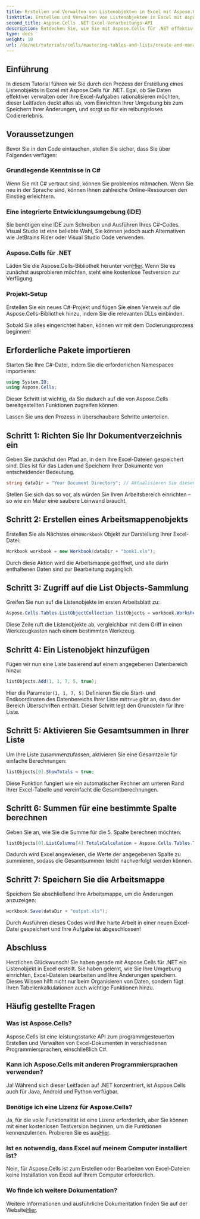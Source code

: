 ```yaml
---
title: Erstellen und Verwalten von Listenobjekten in Excel mit Aspose.Cells
linktitle: Erstellen und Verwalten von Listenobjekten in Excel mit Aspose.Cells
second_title: Aspose.Cells .NET Excel-Verarbeitungs-API
description: Entdecken Sie, wie Sie mit Aspose.Cells für .NET effektiv Listenobjekte in Excel erstellen und verwalten. Diese umfassende Schritt-für-Schritt-Anleitung führt Sie durch den Einrichtungsprozess.
type: docs
weight: 10
url: /de/net/tutorials/cells/mastering-tables-and-lists/create-and-manage-list-object/
---
```

## Einführung

In diesem Tutorial führen wir Sie durch den Prozess der Erstellung eines Listenobjekts in Excel mit Aspose.Cells für .NET. Egal, ob Sie Daten effektiver verwalten oder Ihre Excel-Aufgaben rationalisieren möchten, dieser Leitfaden deckt alles ab, vom Einrichten Ihrer Umgebung bis zum Speichern Ihrer Änderungen, und sorgt so für ein reibungsloses Codiererlebnis.

## Voraussetzungen

Bevor Sie in den Code eintauchen, stellen Sie sicher, dass Sie über Folgendes verfügen:

### Grundlegende Kenntnisse in C#
Wenn Sie mit C# vertraut sind, können Sie problemlos mitmachen. Wenn Sie neu in der Sprache sind, können Ihnen zahlreiche Online-Ressourcen den Einstieg erleichtern.

### Eine integrierte Entwicklungsumgebung (IDE)
Sie benötigen eine IDE zum Schreiben und Ausführen Ihres C#-Codes. Visual Studio ist eine beliebte Wahl, Sie können jedoch auch Alternativen wie JetBrains Rider oder Visual Studio Code verwenden.

### Aspose.Cells für .NET
Laden Sie die Aspose.Cells-Bibliothek herunter von[Hier](https://releases.aspose.com/cells/net/). Wenn Sie es zunächst ausprobieren möchten, steht eine kostenlose Testversion zur Verfügung.

### Projekt-Setup
Erstellen Sie ein neues C#-Projekt und fügen Sie einen Verweis auf die Aspose.Cells-Bibliothek hinzu, indem Sie die relevanten DLLs einbinden.

Sobald Sie alles eingerichtet haben, können wir mit dem Codierungsprozess beginnen!

## Erforderliche Pakete importieren

Starten Sie Ihre C#-Datei, indem Sie die erforderlichen Namespaces importieren:

```csharp
using System.IO;
using Aspose.Cells;
```

Dieser Schritt ist wichtig, da Sie dadurch auf die von Aspose.Cells bereitgestellten Funktionen zugreifen können.

Lassen Sie uns den Prozess in überschaubare Schritte unterteilen.

## Schritt 1: Richten Sie Ihr Dokumentverzeichnis ein

Geben Sie zunächst den Pfad an, in dem Ihre Excel-Dateien gespeichert sind. Dies ist für das Laden und Speichern Ihrer Dokumente von entscheidender Bedeutung.

```csharp
string dataDir = "Your Document Directory"; // Aktualisieren Sie diesen Pfad!
```

Stellen Sie sich das so vor, als würden Sie Ihren Arbeitsbereich einrichten – so wie ein Maler eine saubere Leinwand braucht.

## Schritt 2: Erstellen eines Arbeitsmappenobjekts

 Erstellen Sie als Nächstes eine`Workbook` Objekt zur Darstellung Ihrer Excel-Datei:

```csharp
Workbook workbook = new Workbook(dataDir + "book1.xls");
```

Durch diese Aktion wird die Arbeitsmappe geöffnet, und alle darin enthaltenen Daten sind zur Bearbeitung zugänglich.

## Schritt 3: Zugriff auf die List Objects-Sammlung

Greifen Sie nun auf die Listenobjekte im ersten Arbeitsblatt zu:

```csharp
Aspose.Cells.Tables.ListObjectCollection listObjects = workbook.Worksheets[0].ListObjects;
```

Diese Zeile ruft die Listenobjekte ab, vergleichbar mit dem Griff in einen Werkzeugkasten nach einem bestimmten Werkzeug.

## Schritt 4: Ein Listenobjekt hinzufügen

Fügen wir nun eine Liste basierend auf einem angegebenen Datenbereich hinzu:

```csharp
listObjects.Add(1, 1, 7, 5, true);
```

 Hier die Parameter`(1, 1, 7, 5)` Definieren Sie die Start- und Endkoordinaten des Datenbereichs Ihrer Liste mit`true` gibt an, dass der Bereich Überschriften enthält. Dieser Schritt legt den Grundstein für Ihre Liste.

## Schritt 5: Aktivieren Sie Gesamtsummen in Ihrer Liste

Um Ihre Liste zusammenzufassen, aktivieren Sie eine Gesamtzeile für einfache Berechnungen:

```csharp
listObjects[0].ShowTotals = true;
```

Diese Funktion fungiert wie ein automatischer Rechner am unteren Rand Ihrer Excel-Tabelle und vereinfacht die Gesamtberechnungen.

## Schritt 6: Summen für eine bestimmte Spalte berechnen

Geben Sie an, wie Sie die Summe für die 5. Spalte berechnen möchten:

```csharp
listObjects[0].ListColumns[4].TotalsCalculation = Aspose.Cells.Tables.TotalsCalculation.Sum; 
```

Dadurch wird Excel angewiesen, die Werte der angegebenen Spalte zu summieren, sodass die Gesamtsummen leicht nachverfolgt werden können.

## Schritt 7: Speichern Sie die Arbeitsmappe

Speichern Sie abschließend Ihre Arbeitsmappe, um die Änderungen anzuzeigen:

```csharp
workbook.Save(dataDir + "output.xls");
```

Durch Ausführen dieses Codes wird Ihre harte Arbeit in einer neuen Excel-Datei gespeichert und Ihre Aufgabe ist abgeschlossen!

## Abschluss

Herzlichen Glückwunsch! Sie haben gerade mit Aspose.Cells für .NET ein Listenobjekt in Excel erstellt. Sie haben gelernt, wie Sie Ihre Umgebung einrichten, Excel-Dateien bearbeiten und Ihre Änderungen speichern. Dieses Wissen hilft nicht nur beim Organisieren von Daten, sondern fügt Ihren Tabellenkalkulationen auch wichtige Funktionen hinzu.

## Häufig gestellte Fragen

### Was ist Aspose.Cells?  
Aspose.Cells ist eine leistungsstarke API zum programmgesteuerten Erstellen und Verwalten von Excel-Dokumenten in verschiedenen Programmiersprachen, einschließlich C#.

### Kann ich Aspose.Cells mit anderen Programmiersprachen verwenden?  
Ja! Während sich dieser Leitfaden auf .NET konzentriert, ist Aspose.Cells auch für Java, Android und Python verfügbar.

### Benötige ich eine Lizenz für Aspose.Cells?  
 Ja, für die volle Funktionalität ist eine Lizenz erforderlich, aber Sie können mit einer kostenlosen Testversion beginnen, um die Funktionen kennenzulernen. Probieren Sie es aus[Hier](https://releases.aspose.com/).

### Ist es notwendig, dass Excel auf meinem Computer installiert ist?  
Nein, für Aspose.Cells ist zum Erstellen oder Bearbeiten von Excel-Dateien keine Installation von Excel auf Ihrem Computer erforderlich.

### Wo finde ich weitere Dokumentation?  
 Weitere Informationen und ausführliche Dokumentation finden Sie auf der Website[Hier](https://reference.aspose.com/cells/net/).